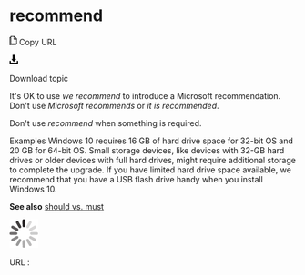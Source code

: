 # recommend

![Copy URL](media/recommend/Copy.png)
Copy URL

![Download](media/recommend/Download.png)

Download topic

It's OK to use *we recommend* to introduce a Microsoft recommendation. Don't use *Microsoft recommends* or *it is recommended*.

Don't use *recommend* when something is required.

Examples
Windows 10 requires 16 GB of hard drive space for 32-bit OS and 20 GB for 64-bit OS.
Small
storage devices, like devices with 32-GB hard drives or older devices
with full hard drives, might require additional storage to complete
the upgrade. If you have limited hard drive space available, we
recommend that you have a USB flash drive handy when you install
Windows 10.

**See also** [should vs. must](https://worldready.cloudapp.net/Styleguide/Read?id=2700&topicid=35667)

![In progress](media/recommend/activity-large.gif)

URL :
